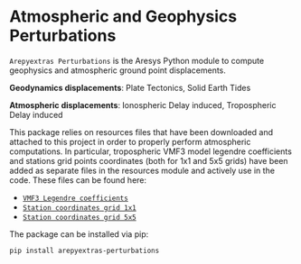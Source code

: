 # Atmospheric and Geophysics Perturbations

`Arepyextras Perturbations` is the Aresys Python module to compute geophysics and atmospheric ground point displacements.

**Geodynamics displacements**: Plate Tectonics, Solid Earth Tides

**Atmospheric displacements**: Ionospheric Delay induced, Tropospheric Delay induced

This package relies on resources files that have been downloaded and attached to this project in order to properly perform
atmospheric computations. In particular, tropospheric VMF3 model legendre coefficients and stations grid points coordinates
(both for 1x1 and 5x5 grids) have been added as separate files in the resources module and actively use in the code.
These files can be found here:

 - [`VMF3 Legendre coefficients`](https://vmf.geo.tuwien.ac.at/codes/vmf3.m)
 - [`Station coordinates grid 1x1`](https://vmf.geo.tuwien.ac.at/station_coord_files/gridpoint_coord_1x1.txt)
 - [`Station coordinates grid 5x5`](https://vmf.geo.tuwien.ac.at/station_coord_files/gridpoint_coord_5x5.txt)

The package can be installed via pip:

```shell
pip install arepyextras-perturbations
```

